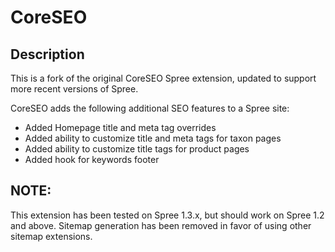 CoreSEO
========

Description
-----------

This is a fork of the original CoreSEO Spree extension, updated to support more recent versions of Spree.

CoreSEO adds the following additional SEO features to a Spree site:

* Added Homepage title and meta tag overrides
* Added ability to customize title and meta tags for taxon pages
* Added ability to customize title tags for product pages
* Added hook for keywords footer

NOTE:
-----

  This extension has been tested on Spree 1.3.x, but should work on Spree 1.2 and above.  Sitemap
  generation has been removed in favor of using other sitemap extensions.
